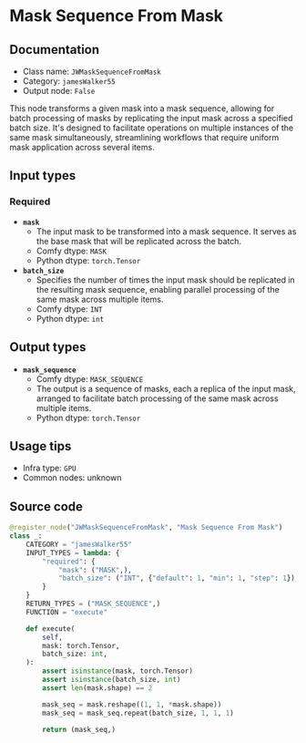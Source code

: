 # Mask Sequence From Mask
## Documentation
- Class name: `JWMaskSequenceFromMask`
- Category: `jamesWalker55`
- Output node: `False`

This node transforms a given mask into a mask sequence, allowing for batch processing of masks by replicating the input mask across a specified batch size. It's designed to facilitate operations on multiple instances of the same mask simultaneously, streamlining workflows that require uniform mask application across several items.
## Input types
### Required
- **`mask`**
    - The input mask to be transformed into a mask sequence. It serves as the base mask that will be replicated across the batch.
    - Comfy dtype: `MASK`
    - Python dtype: `torch.Tensor`
- **`batch_size`**
    - Specifies the number of times the input mask should be replicated in the resulting mask sequence, enabling parallel processing of the same mask across multiple items.
    - Comfy dtype: `INT`
    - Python dtype: `int`
## Output types
- **`mask_sequence`**
    - Comfy dtype: `MASK_SEQUENCE`
    - The output is a sequence of masks, each a replica of the input mask, arranged to facilitate batch processing of the same mask across multiple items.
    - Python dtype: `torch.Tensor`
## Usage tips
- Infra type: `GPU`
- Common nodes: unknown


## Source code
```python
@register_node("JWMaskSequenceFromMask", "Mask Sequence From Mask")
class _:
    CATEGORY = "jamesWalker55"
    INPUT_TYPES = lambda: {
        "required": {
            "mask": ("MASK",),
            "batch_size": ("INT", {"default": 1, "min": 1, "step": 1}),
        }
    }
    RETURN_TYPES = ("MASK_SEQUENCE",)
    FUNCTION = "execute"

    def execute(
        self,
        mask: torch.Tensor,
        batch_size: int,
    ):
        assert isinstance(mask, torch.Tensor)
        assert isinstance(batch_size, int)
        assert len(mask.shape) == 2

        mask_seq = mask.reshape((1, 1, *mask.shape))
        mask_seq = mask_seq.repeat(batch_size, 1, 1, 1)

        return (mask_seq,)

```
